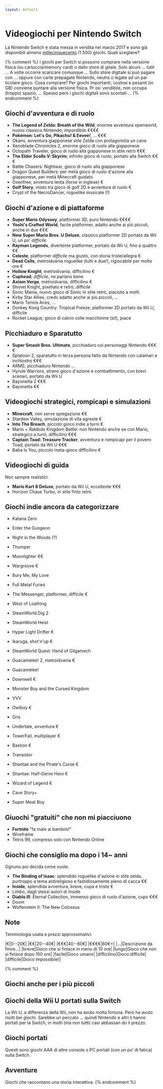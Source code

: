 ```yaml
---
layout: default
---
```


# Videogiochi per Nintendo Switch

La Nintendo Switch è stata messa in vendita nel marzo 2017 e sono già disponibili almeno [millecinquecento](https://en.wikipedia.org/wiki/List_of_Nintendo_Switch_games) (1.500) giochi. Quali scegliere?

{% comment %}
I giochi per Switch si possono comprare nella versione fisica (su cartuccia/memory card) o dallo store di
gitale. Solo alcuni ... tutti ... A volte occorre scaricare comunque ...
Sullo store digitale si può pagare con ... oppure con carte prepagate Nintendo, neutre o legate ad un par
ticolare gioco.
Cosa comprare? Per giochi importanti, costosi e pesanti (in GB) conviene puntare alla versione fisica. Pr
os: vendibile, non occupa (troppo) spazio, ...
Spesso però i giochi digitali sono scontati ...
{% endcomment %}

## Giochi d'avventura e di ruolo
- **The Legend of Zelda: Breath of the Wild**, enorme avventura openworld, nuovo classico Nintendo, _imperdibile_ €€€€
- **Pokémon: Let's Go, Pikachu! & Eevee!**, ... €€€
- Okami, avventura giapponese stile Zelda con protagonista un cane
- Xenoblade Chronicles 2, enorme gioco di ruolo alla giapponese
- Octopath Traveler, gioco di ruolo alla giapponese in stile retrò €€€
- **The Elder Scolls V: Skyrim**, infinito gioco di ruolo, portato alla Switch €€€
- Battle Chasers: Nightwar, gioco di ruolo alla giapponese
- Dragon Quest Builders: per metà gioco di ruolo d'azione alla giapponese, per metà Minecraft guidato
- Oxenfree, avventura lenta (forse in inglese) €
- **Golf Story**, misto tra gioco di golf 2D e avventura di ruolo €
- Crypt of the NecroDancer, roguelike musicale (!)

## Giochi d'azione e di piattaforme
- **Super Mario Odyssey**, platformer 3D, puro Nintendo €€€€
- **Yoshi's Crafted World**, facile platformer, adatto anche ai più piccoli, anche in due €€€
- **New Super Mario Bros. U Deluxe**, classico platformer 2D portato da Wii U, un po' _difficile_
- **Rayman Legends**, divertente platformer, portato da Wii U, fino a quattro €€
- **Celeste**, platformer _difficile_ ma giusto, con storia triste/allegra €
- **Dead Cells**, metroidvania roguelike (tutti e due!), rigiocabile per molte ore €
- **Hollow Knight**, metroidvania, difficilino €
- **Cuphead**, _difficile_, ne parlano bene
- **Axiom Verge**, metroidvania, difficilino €
- Shovel Knight, pixellato e retrò, difficile
- Sonic Mania, nuovo gioco di Sonic in stile retrò, piaciuto a molti
- Kirby Star Allies, credo adatto anche ai più piccoli, ...
- Mario Tennis Aces, ...
- Donkey Kong Country: Tropical Freeze, platformer 2D portato da Wii U, difficile
- Rocket League, gioco di calcio colle macchinine (sì!), piace

## Picchiaduro e Sparatutto
- **Super Smash Bros. Ultimate**, picchiaduro coi personaggi Nintendo €€€€
- Splatoon 2, sparatutto in terza persona fatto da Nintendo con calamari e inchiostro €€€
- ARMS, picchiaduro Nintendo ...
- Hyrule Warriors, strano gioco d'azione e combattimento, con brevi scenari, portato da Wii U
- Bayonetta 2 €€€
- Bayonetta €€

## Videogiochi strategici, rompicapi e simulazioni
- **Minecraft**, non serve spiegazione €€
- Stardew Valley, simulazione di vita agreste €
- **Into The Breach**, piccolo gioco indie a turni €
- Mario + Rabbids Kingdom Battle: non Nintendo anche se con Mario, strategico a turni, difficilino €€€
- **Captain Toad: Treasure Tracker**, avventura e rompicapi per il povero Toad, portato da Wii U €€€
- Baba Is You, piccolo meta-gioco difficilino €

## Videogiochi di guida
Non sempre realistici.
- **Mario Kart 8 Deluxe**, portato da Wii U, eccellente €€€
- Horizon Chase Turbo, in stile finto retrò


## Giochi indie ancora da categorizzare

- Katana Zero
- Enter the Gungeon
- Night in the Woods (?)
- Thumper
- Moonlighter €€
- Wargroove €
- Bury Me, My Love
- Full Metal Furies
- The Messenger, platformer, difficile €
- West of Loathing
- SteamWorld Dig 2
- SteamWorld Heist
- Hyper Light Drifter €
- Ikaruga, shot'n'up €
- SteamWorld Quest: Hand of Gilgamech
- Guacamelee! 2, metroidvania €
- Guacamelee!
- Downwell €
- Monster Boy and the Cursed Kingdom

- VVV
- Owlboy €
- Gris
- Undertale, avventura €
- TowerFall, multiplayer €
- Bastion €
- Transistor
- Shantae and the Pirate's Curse €
- Shantae: Half-Genie Hero €
- Wizard of Legend €
- Cave Story+
- Super Meat Boy



## Giuochi "gratuiti" che non mi piacciuono
- **Fortnite** "fa male ai bambini!"
- Wireframe
- Tetris 99, compreso solo con Nintendo Online


## Giochi che consiglio ma dopo i 14~ anni
Ognuno poi decida come vuole.
- **The Binding of Isaac**: splendido roguelike d'azione in stile zelda, purtroppo a tema antireligioso e fastidiosamente pieno di cacca €€
- **Inside**, splendida avventura, breve, cupa e triste €
- Limbo, dagli stessi autori di Inside
- **Diablo III**: Eternal Collection, immenso gioco di ruolo d'azione, cupo €€€
- Doom
- Wolfenstein II: The New Colossus


## Note

Terminologia usata e prezzi approssimativi:

|€|0--20€|
|€€|20--40€|
|€€€|40--60€|
|€€€€|60€+|
|...|Descrizione da finire...|
|breve|Gioco che si finisce in meno di 10 ore|
|lungo|Gioco che non si finisce dopo 100 ore|
|facile|Gioco umano|
|difficilino|Gioco difficile|
|difficile|Gioco impossibile!|


{% comment %}
## Giochi anche per i più piccoli

## Giochi della Wii U portati sulla Switch
La Wii U, a differenza della Wii, non ha avuto molta fortuna. Però ha avuto molti bei giochi. Sarebbe un 
peccato ... quindi Nintendo e altri li hanno portati per la Switch, in molti (ma non tutti) casi abbassan
do il prezzo.

## Giochi portati
Questi sono giochi AAA di altre console o PC portati (con un po’ di fatica) sulla Switch.

## Avventure
Giochi che raccontano una storia interattiva.
{% endcomment %}

